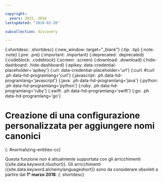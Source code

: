 ```yaml
---

copyright:
  years: 2015, 2018
lastupdated: "2018-02-28"

subcollection: discovery

---
```


{:shortdesc: .shortdesc}
{:new_window: target="_blank"}
{:tip: .tip}
{:note: .note}
{:pre: .pre}
{:important: .important}
{:deprecated: .deprecated}
{:codeblock: .codeblock}
{:screen: .screen}
{:download: .download}
{:hide-dashboard: .hide-dashboard}
{:apikey: data-credential-placeholder='apikey'} 
{:url: data-credential-placeholder='url'}
{:curl: #curl .ph data-hd-programlang='curl'}
{:javascript: .ph data-hd-programlang='javascript'}
{:java: .ph data-hd-programlang='java'}
{:python: .ph data-hd-programlang='python'}
{:ruby: .ph data-hd-programlang='ruby'}
{:swift: .ph data-hd-programlang='swift'}
{:go: .ph data-hd-programlang='go'}

# Creazione di una configurazione personalizzata per aggiungere nomi canonici
{: #normalizing-entities-cc}

Questa funzione non è attualmente supportata con gli arricchimenti {{site.data.keyword.nlushort}}. Gli arricchimenti {{site.data.keyword.alchemylanguageshort}} sono da considerare obsoleti a partire dal **1° marzo 2018**.
{: shortdesc}
